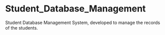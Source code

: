 # Student_Database_Management
Student Database Management System, developed to manage the records of the students.
